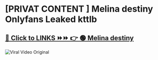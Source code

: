 
 # [PRIVAT CONTENT ] Melina destiny Onlyfans Leaked kttlb

## <h2><a href="https://clipsfans.com/Melina_destiny&ref=git">🔗 Click to LINKS ⏩⏩ 👉 🟢 Melina destiny </a></h2>

<a href="https://clipsfans.com/Melina_destiny&ref=git" rel="nofollow" data-target="animated-image.originalLink"><img src="https://i.ibb.co.com/xMMVF88/686577567.gif" alt="Viral Video Original" style="max-width: 100%; display: inline-block;" data-target="animated-image.originalImage"></a>

